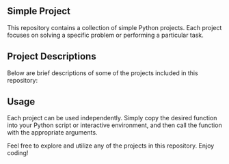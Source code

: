 ## Simple Project
This repository contains a collection of simple Python projects. Each project focuses on solving a specific problem or performing a particular task.

## Project Descriptions
Below are brief descriptions of some of the projects included in this repository:

## Usage
Each project can be used independently. Simply copy the desired function into your Python script or interactive environment, and then call the function with the appropriate arguments.

Feel free to explore and utilize any of the projects in this repository. Enjoy coding!